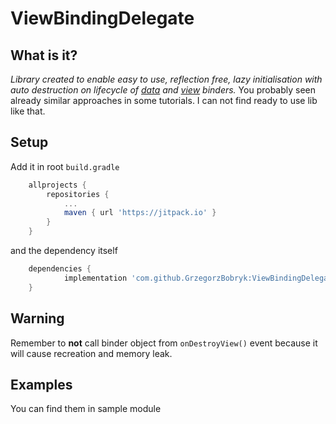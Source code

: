 # ViewBindingDelegate

## What is it?

_Library created to enable easy to use, reflection free, lazy initialisation with auto destruction on lifecycle of [data] and [view] binders._
You probably seen already similar approaches in some tutorials. I can not find ready to use lib like that.

## Setup

Add it in root `build.gradle`

```gradle
	allprojects {
		repositories {
			...
			maven { url 'https://jitpack.io' }
		}
	}
```

and the dependency itself

```gradle
	dependencies {
	        implementation 'com.github.GrzegorzBobryk:ViewBindingDelegate:1.0.2'
	}
```

## Warning

Remember to **not** call binder object from `onDestroyView()` event because it will cause recreation and memory leak.

## Examples

You can find them in sample module

[//]: # (variable definitions)

[data]: <https://developer.android.com/topic/libraries/data-binding>

[view]: <https://developer.android.com/topic/libraries/view-binding>
